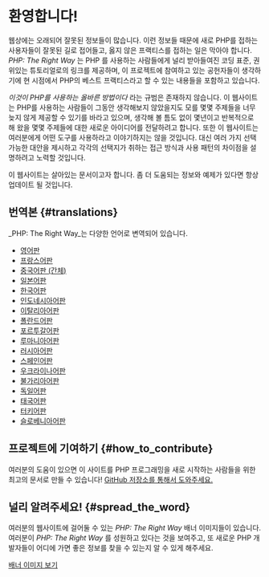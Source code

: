 # 환영합니다!

웹상에는 오래되어 잘못된 정보들이 많습니다. 이런 정보들 때문에 새로 PHP를 접하는 사용자들이 잘못된 길로 접어들고, 
옳지 않은 프랙티스를 접하는 일은 막아야 합니다. _PHP: The Right Way_ 는 PHP 를 사용하는 사람들에게 널리 받아들여진
코딩 표준, 권위있는 튜토리얼로의 링크를 제공하며, 이 프로젝트에 참여하고 있는 공헌자들이 생각하기에
현 시점에서 PHP의 베스트 프랙티스라고 할 수 있는 내용들을 포함하고 있습니다.

_이것이 PHP를 사용하는 올바른 방법이다_ 라는 규범은 존재하지 않습니다. 이 웹사이트는 
PHP를 사용하는 사람들이 그동안 생각해보지 않았을지도 모를 몇몇 주제들을 너무 늦지 않게 제공할 수 있기를 바라고 있으며,
생각해 볼 틈도 없이 몇년이고 반복적으로 해 왔을 몇몇 주제들에 대한 새로운 아이디어를 전달하려고 합니다.
또한 이 웹사이트는 여러분에게 어떤 도구를 사용하라고 이야기하지는 않을 것입니다. 대신 여러 가지 선택 가능한 대안을 제시하고
각각의 선택지가 취하는 접근 방식과 사용 패턴의 차이점을 설명하려고 노력할 것입니다.

이 웹사이트는 살아있는 문서이고자 합니다. 좀 더 도움되는 정보와 예제가 있다면 항상 업데이트 될 것입니다.

## 번역본 {#translations}

_PHP: The Right Way_는 다양한 언어로 변역되어 있습니다.

* [영어판](http://www.phptherightway.com)
* [프랑스어판](http://eilgin.github.io/php-the-right-way/)
* [중국어판 (간체)](http://wulijun.github.com/php-the-right-way)
* [일본어판](http://ja.phptherightway.com)
* [한국어판](http://modernpug.github.io/php-the-right-way/)
* [인도네시아어판](http://id.phptherightway.com/)
* [이탈리아어판](http://it.phptherightway.com/)
* [폴란드어판](http://pl.phptherightway.com/)
* [포르투갈어판](http://br.phptherightway.com/)
* [루마니아어판](https://bgui.github.io/php-the-right-way/)
* [러시아어판](http://getjump.github.io/ru-php-the-right-way)
* [스페인어판](http://phpdevenezuela.github.io/php-the-right-way/)
* [우크라이나어판](http://iflista.github.com/php-the-right-way/)
* [불가리아어판](http://bg.phptherightway.com/)
* [독일어판](http://rwetzlmayr.github.io/php-the-right-way/)
* [태국어판](https://apzentral.github.io/php-the-right-way/)
* [터키어판](http://hkulekci.github.io/php-the-right-way/)
* [슬로베니아어판](http://sl.phptherightway.com)


## 프로젝트에 기여하기 {#how_to_contribute}

여러분의 도움이 있으면 이 사이트를 PHP 프로그래밍을 새로 시작하는 사람들을 위한 최고의 문서로 만들 수 있습니다! [GitHub 저장소를 통해서 도와주세요.][1]

## 널리 알려주세요! {#spread_the_word}

여러분의 웹사이트에 걸어둘 수 있는 _PHP: The Right Way_ 배너 이미지들이 있습니다. 여러분이 _PHP: The Right Way_ 를
성원하고 있다는 것을 보여주고, 또 새로운 PHP 개발자들이 어디에 가면 좋은 정보를 찾을 수 있는지 알 수 있게 해주세요.

[배너 이미지 보기][2]

[1]: https://github.com/modernpug/php-the-right-way
[2]: /php-the-right-way/banners.html
